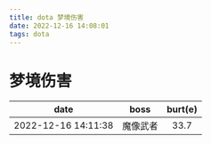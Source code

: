 ```yaml
---
title: dota 梦境伤害
date: 2022-12-16 14:08:01
tags: dota
---
```


# 梦境伤害

|        date         |   boss   | burt(e) |
| :-----------------: | :------: | :-----: |
| 2022-12-16 14:11:38 | 魔像武者 |  33.7   |

